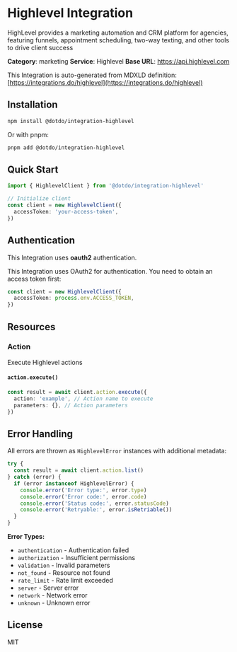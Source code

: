 # Highlevel Integration

HighLevel provides a marketing automation and CRM platform for agencies, featuring funnels, appointment scheduling, two-way texting, and other tools to drive client success

**Category**: marketing
**Service**: Highlevel
**Base URL**: https://api.highlevel.com

This Integration is auto-generated from MDXLD definition: [https://integrations.do/highlevel](https://integrations.do/highlevel)

## Installation

```bash
npm install @dotdo/integration-highlevel
```

Or with pnpm:

```bash
pnpm add @dotdo/integration-highlevel
```

## Quick Start

```typescript
import { HighlevelClient } from '@dotdo/integration-highlevel'

// Initialize client
const client = new HighlevelClient({
  accessToken: 'your-access-token',
})
```

## Authentication

This Integration uses **oauth2** authentication.

This Integration uses OAuth2 for authentication. You need to obtain an access token first:

```typescript
const client = new HighlevelClient({
  accessToken: process.env.ACCESS_TOKEN,
})
```

## Resources

### Action

Execute Highlevel actions

#### `action.execute()`

```typescript
const result = await client.action.execute({
  action: 'example', // Action name to execute
  parameters: {}, // Action parameters
})
```

## Error Handling

All errors are thrown as `HighlevelError` instances with additional metadata:

```typescript
try {
  const result = await client.action.list()
} catch (error) {
  if (error instanceof HighlevelError) {
    console.error('Error type:', error.type)
    console.error('Error code:', error.code)
    console.error('Status code:', error.statusCode)
    console.error('Retryable:', error.isRetriable())
  }
}
```

**Error Types:**

- `authentication` - Authentication failed
- `authorization` - Insufficient permissions
- `validation` - Invalid parameters
- `not_found` - Resource not found
- `rate_limit` - Rate limit exceeded
- `server` - Server error
- `network` - Network error
- `unknown` - Unknown error

## License

MIT

